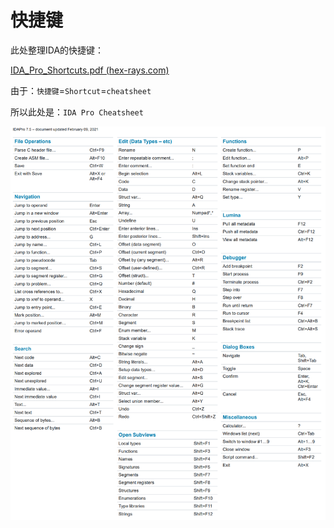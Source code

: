 # 快捷键

此处整理IDA的快捷键：

[IDA_Pro_Shortcuts.pdf (hex-rays.com)](https://www.hex-rays.com/products/ida/support/freefiles/IDA_Pro_Shortcuts.pdf)

由于：`快捷键`=`Shortcut`=`cheatsheet`

所以此处是：`IDA Pro Cheatsheet`

![ida_pro_shortcuts](../assets/img/ida_pro_shortcuts.png)
